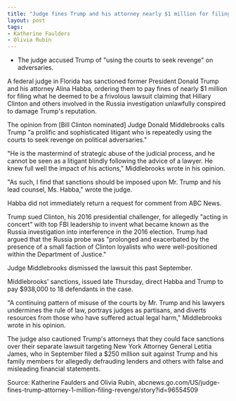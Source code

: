 ```yaml
---
title: "Judge fines Trump and his attorney nearly $1 million for filing 'revenge' lawsuit against Hillary Clinton"
layout: post
tags:
- Katherine Faulders
- Olivia Rubin
---
```


- The judge accused Trump of "using the courts to seek revenge" on adversaries.

A federal judge in Florida has sanctioned former President Donald Trump and his attorney Alina Habba, ordering them to pay fines of nearly $1 million for filing what he deemed to be a frivolous lawsuit claiming that Hillary Clinton and others involved in the Russia investigation unlawfully conspired to damage Trump's reputation.

The opinion from [Bill Clinton nominated] Judge Donald Middlebrooks calls Trump "a prolific and sophisticated litigant who is repeatedly using the courts to seek revenge on political adversaries."

"He is the mastermind of strategic abuse of the judicial process, and he cannot be seen as a litigant blindly following the advice of a lawyer. He knew full well the impact of his actions," Middlebrooks wrote in his opinion.

"As such, I find that sanctions should be imposed upon Mr. Trump and his lead counsel, Ms. Habba," wrote the judge.

Habba did not immediately return a request for comment from ABC News.

Trump sued Clinton, his 2016 presidential challenger, for allegedly "acting in concert" with top FBI leadership to invent what became known as the Russia investigation into interference in the 2016 election. Trump had argued that the Russia probe was "prolonged and exacerbated by the presence of a small faction of Clinton loyalists who were well-positioned within the Department of Justice."

Judge Middlebrooks dismissed the lawsuit this past September.

Middlebrooks' sanctions, issued late Thursday, direct Habba and Trump to pay $938,000 to 18 defendants in the case.

"A continuing pattern of misuse of the courts by Mr. Trump and his lawyers undermines the rule of law, portrays judges as partisans, and diverts resources from those who have suffered actual legal harm," Middlebrooks wrote in his opinion.

The judge also cautioned Trump's attorneys that they could face sanctions over their separate lawsuit targeting New York Attorney General Letitia James, who in September filed a $250 million suit against Trump and his family members for allegedly defrauding lenders and others with false and misleading financial statements.

Source: Katherine Faulders and Olivia Rubin, abcnews.go.com/US/judge-fines-trump-attorney-1-million-filing-revenge/story?id=96554509
